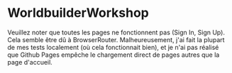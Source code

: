 # WorldbuilderWorkshop

Veuillez noter que toutes les pages ne fonctionnent pas (Sign In, Sign Up). Cela semble être dû à BrowserRouter. Malheureusement, j'ai fait la plupart de mes tests localement (où cela fonctionnait bien), et je n'ai pas réalisé que Github Pages empêche le chargement direct de pages autres que la page d'accueil.
